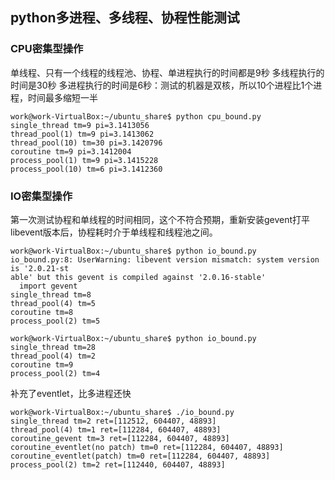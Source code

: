 ## python多进程、多线程、协程性能测试

### CPU密集型操作
单线程、只有一个线程的线程池、协程、单进程执行的时间都是9秒
多线程执行的时间是30秒
多进程执行的时间是6秒：测试的机器是双核，所以10个进程比1个进程，时间最多缩短一半
```
work@work-VirtualBox:~/ubuntu_share$ python cpu_bound.py 
single_thread tm=9 pi=3.1413056
thread_pool(1) tm=9 pi=3.1413062
thread_pool(10) tm=30 pi=3.1420796
coroutine tm=9 pi=3.1412004
process_pool(1) tm=9 pi=3.1415228
process_pool(10) tm=6 pi=3.1412360
```

### IO密集型操作
第一次测试协程和单线程的时间相同，这个不符合预期，重新安装gevent打平libevent版本后，协程耗时介于单线程和线程池之间。
```
work@work-VirtualBox:~/ubuntu_share$ python io_bound.py                            
io_bound.py:8: UserWarning: libevent version mismatch: system version is '2.0.21-st
able' but this gevent is compiled against '2.0.16-stable'
  import gevent
single_thread tm=8
thread_pool(4) tm=5
coroutine tm=8
process_pool(2) tm=5

work@work-VirtualBox:~/ubuntu_share$ python io_bound.py 
single_thread tm=28
thread_pool(4) tm=2
coroutine tm=9
process_pool(2) tm=4
```

补充了eventlet，比多进程还快
```
work@work-VirtualBox:~/ubuntu_share$ ./io_bound.py 
single_thread tm=2 ret=[112512, 604407, 48893]
thread_pool(4) tm=1 ret=[112284, 604407, 48893]
coroutine_gevent tm=3 ret=[112284, 604407, 48893]
coroutine_eventlet(no patch) tm=0 ret=[112284, 604407, 48893]
coroutine_eventlet(patch) tm=0 ret=[112284, 604407, 48893]
process_pool(2) tm=2 ret=[112440, 604407, 48893]
```

